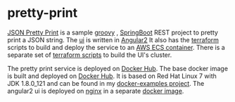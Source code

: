 # pretty-print


[JSON Pretty Print](http://pretty-print-ui-dev-alb-ecs-169084364.us-east-1.elb.amazonaws.com/) is a sample [groovy](http://groovy-lang.org/) , [SpringBoot](https://spring.io/guides/gs/spring-boot/) REST project to pretty print a JSON string. The [ui](https://github.com/chuckhutchinson2/pretty-print/tree/master/pretty-print-ui) is written in [Angular2](https://angular.io/)  It also has the [terraform](https://www.terraform.io/) scripts to build and deploy the service to an [AWS ECS container](https://github.com/chuckhutchinson2/pretty-print/tree/master/aws). There is a separate set of [terraform scripts](https://github.com/chuckhutchinson2/pretty-print/tree/master/aws-ui)  to build the UI's cluster.

The pretty print service is deployed on [Docker Hub](https://hub.docker.com/r/chuckh/pretty-print/). The base docker image is built and deployed on [Docker Hub](https://hub.docker.com/r/chuckh/rhel7-jdk/). It is based on Red Hat Linux 7 with JDK 1.8.0_121 and can be found in my [docker-examples project](https://github.com/chuckhutchinson2/docker-examples/tree/master/rhel7-java). The angular2 ui is deployed on [nginx](https://nginx.org/en/) in a separate [docker image](https://hub.docker.com/r/chuckh/pretty-print-ui/).  